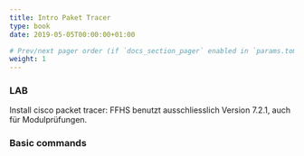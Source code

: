 ```yaml
---
title: Intro Paket Tracer
type: book
date: 2019-05-05T00:00:00+01:00

# Prev/next pager order (if `docs_section_pager` enabled in `params.toml`)
weight: 1
---
```


### LAB

Install cisco packet tracer:
FFHS benutzt ausschliesslich Version 7.2.1, auch für Modulprüfungen.



### Basic commands
